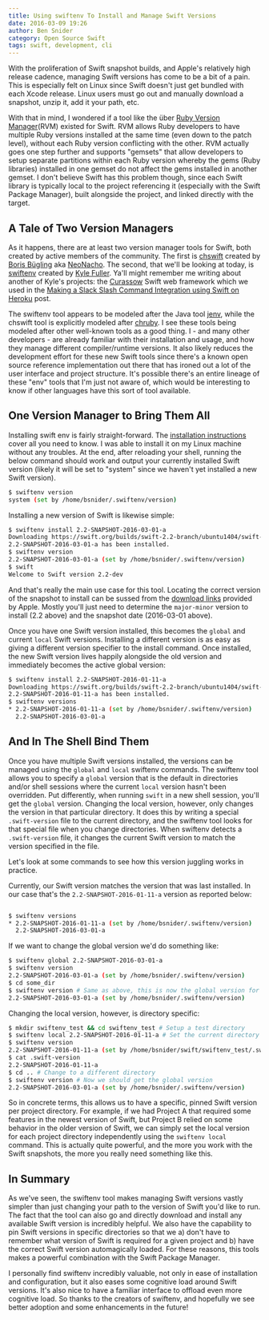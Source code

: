 ```yaml
---
title: Using swiftenv To Install and Manage Swift Versions
date: 2016-03-09 19:26
author: Ben Snider
category: Open Source Swift
tags: swift, development, cli
---
```


With the proliferation of Swift snapshot builds, and Apple's relatively high release cadence, managing Swift versions has come to be a bit of a pain. This is especially felt on Linux since Swift doesn't just get bundled with each Xcode release. Linux users must go out and manually download a snapshot, unzip it, add it your path, etc.

With that in mind, I wondered if a tool like the über [Ruby Version Manager](https://rvm.io/)(RVM) existed for Swift. RVM allows Ruby developers to have multiple Ruby versions installed at the same time (even down to the patch level), without each Ruby version conflicting with the other. RVM actually goes one step further and supports "gemsets" that allow developers to setup separate partitions within each Ruby version whereby the gems (Ruby libraries) installed in one gemset do not affect the gems installed in another gemset. I don't believe Swift has this problem though, since each Swift library is typically local to the project referencing it (especially with the Swift Package Manager), built alongside the project, and linked directly with the target.

## A Tale of Two Version Managers

As it happens, there are at least two version manager tools for Swift, both created by active members of the community. The first is [chswift](https://github.com/neonichu/chswift) created by [Boris Bügling](https://github.com/neonichu) aka [NeoNacho](https://twitter.com/NeoNacho). The second, that we'll be looking at today, is [swiftenv](https://github.com/kylef/swiftenv) created by [Kyle Fuller](https://github.com/kylef). Ya'll might remember me writing about another of Kyle's projects: the [Curassow](https://github.com/kylef/Curassow) Swift web framework which we used in the [Making a Slack Slash Command Integration using Swift on Heroku](http://www.bensnider.com/making-a-slack-slash-command-integration-using-swift-on-heroku.html) post.

The swiftenv tool appears to be modeled after the Java tool [jenv](http://www.jenv.be/), while the chswift tool is explicitly modeled after [chruby](https://github.com/postmodern/chruby). I see these tools being modeled after other well-known tools as a good thing. I - and many other developers - are already familiar with their installation and usage, and how they manage different compiler/runtime versions. It also likely reduces the development effort for these new Swift tools since there's a known open source reference implementation out there that has ironed out a lot of the user interface and project structure. It's possible there's an entire lineage of these "env" tools that I'm just not aware of, which would be interesting to know if other languages have this sort of tool available.

## One Version Manager to Bring Them All

Installing swift env is fairly straight-forward. The [installation instructions](https://github.com/kylef/swiftenv#installation) cover all you need to know. I was able to install it on my Linux machine without any troubles. At the end, after reloading your shell, running the below command should work and output your currently installed Swift version (likely it will be set to "system" since we haven't yet installed a new Swift version).

```bash
$ swiftenv version
system (set by /home/bsnider/.swiftenv/version)
```

Installing a new version of Swift is likewise simple:

```bash
$ swiftenv install 2.2-SNAPSHOT-2016-03-01-a
Downloading https://swift.org/builds/swift-2.2-branch/ubuntu1404/swift-2.2-SNAPSHOT-2016-03-01-a/swift-2.2-SNAPSHOT-2016-03-01-a-ubuntu14.04.tar.gz
2.2-SNAPSHOT-2016-03-01-a has been installed.
$ swiftenv version
2.2-SNAPSHOT-2016-03-01-a (set by /home/bsnider/.swiftenv/version)
$ swift
Welcome to Swift version 2.2-dev
```

And that's really the main use case for this tool. Locating the correct version of the snapshot to install can be sussed from the [download links](https://swift.org/download/#latest-development-snapshots) provided by Apple. Mostly you'll just need to determine the `major-minor` version to install (2.2 above) and the snapshot date (2016-03-01 above).

Once you have one Swift version installed, this becomes the `global` and current `local` Swift versions. Installing a different version is as easy as giving a different version specifier to the install command. Once installed, the new Swift version lives happily alongside the old version and immediately becomes the active global version:

```bash
$ swiftenv install 2.2-SNAPSHOT-2016-01-11-a
Downloading https://swift.org/builds/swift-2.2-branch/ubuntu1404/swift-2.2-SNAPSHOT-2016-01-11-a/swift-2.2-SNAPSHOT-2016-01-11-a-ubuntu14.04.tar.gz
2.2-SNAPSHOT-2016-01-11-a has been installed.
$ swiftenv versions
* 2.2-SNAPSHOT-2016-01-11-a (set by /home/bsnider/.swiftenv/version)
  2.2-SNAPSHOT-2016-03-01-a
```

## And In The Shell Bind Them

Once you have multiple Swift versions installed, the versions can be managed using the `global` and `local` swiftenv commands. The swiftenv tool allows you to specify a `global` version that is the default in directories and/or shell sessions where the current `local` version hasn't been overridden. Put differently, when running `swift` in a new shell session, you'll get the `global` version. Changing the local version, however, only changes the version in that particular directory. It does this by writing a special `.swift-version` file to the current directory, and the swiftenv tool looks for that special file when you change directories. When swiftenv detects a `.swift-version` file, it changes the current Swift version to match the version specified in the file.

Let's look at some commands to see how this version juggling works in practice.

Currently, our Swift version matches the version that was last installed. In our case that's the `2.2-SNAPSHOT-2016-01-11-a` version as reported below:

```bash

$ swiftenv versions
* 2.2-SNAPSHOT-2016-01-11-a (set by /home/bsnider/.swiftenv/version)
  2.2-SNAPSHOT-2016-03-01-a
```

If we want to change the global version we'd do something like:

```bash
$ swiftenv global 2.2-SNAPSHOT-2016-03-01-a
$ swiftenv version
2.2-SNAPSHOT-2016-03-01-a (set by /home/bsnider/.swiftenv/version)
$ cd some_dir
$ swiftenv version # Same as above, this is now the global version for all shell sessions
2.2-SNAPSHOT-2016-03-01-a (set by /home/bsnider/.swiftenv/version)
```

Changing the local version, however, is directory specific:

```bash
$ mkdir swiftenv_test && cd swiftenv_test # Setup a test directory
$ swiftenv local 2.2-SNAPSHOT-2016-01-11-a # Set the current directory's Swift version
$ swiftenv version
2.2-SNAPSHOT-2016-01-11-a (set by /home/bsnider/swift/swiftenv_test/.swift-version)
$ cat .swift-version
2.2-SNAPSHOT-2016-01-11-a
$ cd .. # Change to a different directory
$ swiftenv version # Now we should get the global version
2.2-SNAPSHOT-2016-03-01-a (set by /home/bsnider/.swiftenv/version)
```

So in concrete terms, this allows us to have a specific, pinned Swift version per project directory. For example, if we had Project A that required some features in the newest version of Swift, but Project B relied on some behavior in the older version of Swift, we can simply set the local version for each project directory independently using the `swiftenv local` command. This is actually quite powerful, and the more you work with the Swift snapshots, the more you really need something like this.

## In Summary

As we've seen, the swiftenv tool makes managing Swift versions vastly simpler than just changing your path to the version of Swift you'd like to run. The fact that the tool can also go and directly download and install any available Swift version is incredibly helpful. We also have the capability to pin Swift versions in specific directories so that we a) don't have to remember what version of Swift is required for a given project and b) have the correct Swift version automagically loaded. For these reasons, this tools makes a powerful combination with the Swift Package Manager.

I personally find swiftenv incredibly valuable, not only in ease of installation and configuration, but it also eases some cognitive load around Swift versions. It's also nice to have a familiar interface to offload even more cognitive load. So thanks to the creators of swiftenv, and hopefully we see better adoption and some enhancements in the future!

